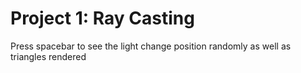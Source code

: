 # Project 1: Ray Casting

Press spacebar to see the light change position randomly as well as triangles rendered
